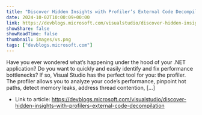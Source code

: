 ```yaml
---
title: "Discover Hidden Insights with Profiler’s External Code Decompilation"
date: 2024-10-02T10:00:09+00:00
link: https://devblogs.microsoft.com/visualstudio/discover-hidden-insights-with-profilers-external-code-decompilation
showShare: false
showReadTime: false
thumbnail: images/vs.png
tags: ["devblogs.microsoft.com"]
---
```

Have you ever wondered what’s happening under the hood of your .NET application? Do you want to quickly and easily identify and fix performance bottlenecks? If so, Visual Studio has the perfect tool for you: the profiler. The profiler allows you to analyze your code’s performance, pinpoint hot paths, detect memory leaks, address thread contention, […]

- Link to article: https://devblogs.microsoft.com/visualstudio/discover-hidden-insights-with-profilers-external-code-decompilation